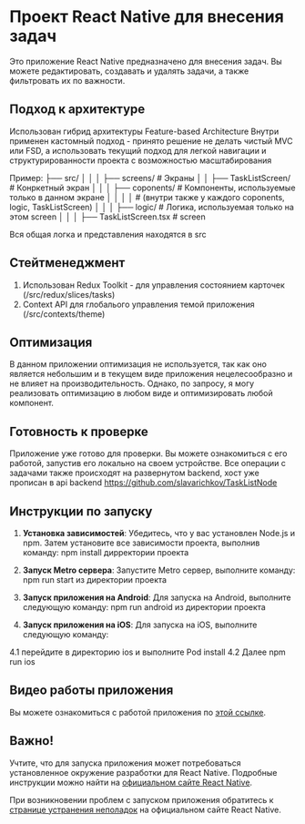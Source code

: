 # Проект React Native для внесения задач

Это приложение React Native предназначено для внесения задач. Вы можете редактировать, создавать и удалять задачи, а также фильтровать их по важности.

## Подход к архитектуре

Использован гибрид архитектуры Feature-based Architecture
Внутри применен кастомный подход - принято решение не делать чистый MVC или FSD, а использовать текущий подход для легкой навигации и структурированности проекта с возможностью масштабирования

Пример:
├── src/
  │   │
  │   ├── screens/                     # Экраны
  │   │   ├── TaskListScreen/          # Конркетный экран
  │   │   │   ├── coponents/           # Компоненты, используемые только в данном экране
  │   │   │   │                        # (внутри также у каждого coponents, logic, TaskListScreen)
  │   │   │   ├── logic/               # Логика, используемая только на этом screen
  │   │   │   ├── TaskListScreen.tsx   # screen


Вся общая логка и представления находятся в src

## Стейтменеджмент
1. Использован Redux Toolkit - для управления состоянием карточек (/src/redux/slices/tasks)
2. Context API для глобалього управления темой приложения (/src/contexts/theme)

## Оптимизация
В данном приложении оптимизация не используется, так как оно является небольшим и в текущем виде приложения нецелесообразно и не влияет на производительность. Однако, по запросу, я могу реализовать оптимизацию в любом виде и оптимизировать любой компонент.

## Готовность к проверке

Приложение уже готово для проверки. Вы можете ознакомиться с его работой, запустив его локально на своем устройстве.
Все операции с задачами также происходят на развернутом backend, хост уже прописан в api
backend https://github.com/slavarichkov/TaskListNode

## Инструкции по запуску

1. **Установка зависимостей**: Убедитесь, что у вас установлен Node.js и npm. Затем установите все зависимости проекта, выполнив команду: npm install дирректории проекта

2. **Запуск Metro сервера**: Запустите Metro сервер, выполните команду: npm run start из директории проекта

3. **Запуск приложения на Android**: Для запуска на Android, выполните следующую команду:  npm run android из директории проекта

4. **Запуск приложения на iOS**: Для запуска на iOS, выполните следующую команду: 
 
  4.1 перейдите в директорию ios и выполните Pod install 
  4.2 Далее npm run ios

## Видео работы приложения

Вы можете ознакомиться с работой приложения по [этой ссылке](https://disk.yandex.ru/i/R-T7C4zxzu8srg).

## Важно!

Учтите, что для запуска приложения может потребоваться установленное окружение разработки для React Native. Подробные инструкции можно найти на [официальном сайте React Native](https://reactnative.dev/docs/environment-setup).

При возникновении проблем с запуском приложения обратитесь к [странице устранения неполадок](https://reactnative.dev/docs/troubleshooting) на официальном сайте React Native.
